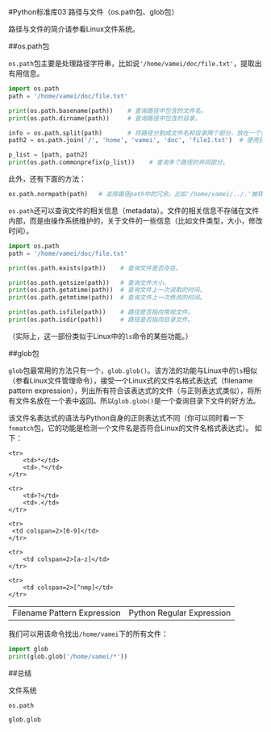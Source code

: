 #Python标准库03 路径与文件（os.path包、glob包）

路径与文件的简介请参看Linux文件系统。

##os.path包

`os.path`包主要是处理路径字符串，比如说`'/home/vamei/doc/file.txt'`，提取出有用信息。

```python
import os.path
path = '/home/vamei/doc/file.txt'

print(os.path.basename(path))    # 查询路径中包含的文件名。
print(os.path.dirname(path))     # 查询路径中包含的目录。

info = os.path.split(path)       # 将路径分割成文件名和目录两个部分，放在一个表中返回。
path2 = os.path.join('/', 'home', 'vamei', 'doc', 'file1.txt')  # 使用目录名和文件名构成一个路径字符串。

p_list = [path, path2]
print(os.path.commonprefix(p_list))    # 查询多个路径的共同部分。
```

此外，还有下面的方法：

```python
os.path.normpath(path)   # 去除路径path中的冗余。比如'/home/vamei/../.'被转化为'/home'。
```

`os.path`还可以查询文件的相关信息（metadata）。文件的相关信息不存储在文件内部，而是由操作系统维护的，关于文件的一些信息（比如文件类型，大小，修改时间）。

```python
import os.path 
path = '/home/vamei/doc/file.txt'

print(os.path.exists(path))    # 查询文件是否存在。

print(os.path.getsize(path))   # 查询文件大小。
print(os.path.getatime(path))  # 查询文件上一次读取的时间。
print(os.path.getmtime(path))  # 查询文件上一次修改的时间。

print(os.path.isfile(path))    # 路径是否指向常规文件。
print(os.path.isdir(path))     # 路径是否指向目录文件。
```

（实际上，这一部份类似于Linux中的`ls`命令的某些功能。）

##glob包

`glob`包最常用的方法只有一个，`glob.glob()`。该方法的功能与Linux中的`ls`相似（参看Linux文件管理命令），接受一个Linux式的文件名格式表达式（filename pattern expression），列出所有符合该表达式的文件（与正则表达式类似），将所有文件名放在一个表中返回。所以`glob.glob()`是一个查询目录下文件的好方法。

该文件名表达式的语法与Python自身的正则表达式不同（你可以同时看一下`fnmatch`包，它的功能是检测一个文件名是否符合Linux的文件名格式表达式）。 如下：

<table style="text-align:center">
    <tr>
        <td>Filename Pattern Expression</td>
        <td>Python Regular Expression</td>
    </tr>

    <tr>
        <td>*</td>
        <td>.*</td>
    </tr>

    <tr>
        <td>?</td>
        <td>.</td>
    </tr>

    <tr>
     <td colspan=2>[0-9]</td>
    </tr>

    <tr>
        <td colspan=2>[a-z]</td>
    </tr>

    <tr>
        <td colspan=2>[^nmp]</td>
    </tr>
</table>

我们可以用该命令找出`/home/vamei`下的所有文件：

```python
import glob
print(glob.glob('/home/vamei/*'))
``` 

##总结

文件系统

`os.path`

`glob.glob`